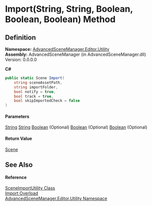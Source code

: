 # Import(String, String, Boolean, Boolean, Boolean) Method

## Definition

**Namespace:** [AdvancedSceneManager.Editor.Utility](N_AdvancedSceneManager_Editor_Utility.md)\
**Assembly:** AdvancedSceneManager (in AdvancedSceneManager.dll) Version: 0.0.0.0

**C#**

```c#
public static Scene Import(
	string sceneAssetPath,
	string importFolder,
	bool notify = true,
	bool track = true,
	bool skipImportedCheck = false
)
```

#### Parameters

&#x20; [String](https://learn.microsoft.com/dotnet/api/system.string)   [String](https://learn.microsoft.com/dotnet/api/system.string)   [Boolean](https://learn.microsoft.com/dotnet/api/system.boolean)  (Optional)   [Boolean](https://learn.microsoft.com/dotnet/api/system.boolean)  (Optional)   [Boolean](https://learn.microsoft.com/dotnet/api/system.boolean)  (Optional)&#x20;

#### Return Value

[Scene](T_AdvancedSceneManager_Models_Scene.md)

## See Also

#### Reference

[SceneImportUtility Class](T_AdvancedSceneManager_Editor_Utility_SceneImportUtility.md)\
[Import Overload](Overload_AdvancedSceneManager_Editor_Utility_SceneImportUtility_Import.md)\
[AdvancedSceneManager.Editor.Utility Namespace](N_AdvancedSceneManager_Editor_Utility.md)
